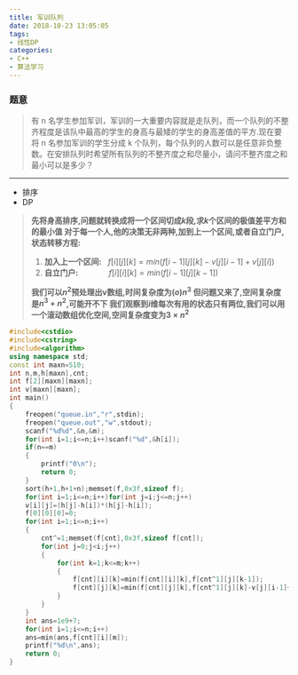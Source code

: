 ```yaml
---
title: 军训队列
date: 2018-10-23 13:05:05
tags: 
- 线性DP
categories: 
- C++
- 算法学习
---
```

 
### 题意
>有 n 名学生参加军训，军训的一大重要内容就是走队列，而一个队列的不整齐程度是该队中最高的学生的身高与最矮的学生的身高差值的平方.现在要将 n 名参加军训的学生分成 k 个队列，每个队列的人数可以是任意非负整数。在安排队列时希望所有队列的不整齐度之和尽量小，请问不整齐度之和最小可以是多少？
----
- 排序
- DP

> **先将身高排序,问题就转换成将一个区间切成$k$段,求$k$个区间的极值差平方和的最小值
对于每一个人,他的决策无非两种,加到上一个区间,或者自立门户,状态转移方程:**
> 1. **加入上一个区间:** &nbsp;&nbsp;$f[i][j][k]=min(f[i-1][j][k]-v[j][i-1]+v[j][i])$
> 2. **自立门户:**&nbsp;&nbsp;&nbsp;&nbsp;&nbsp;&nbsp;&nbsp;&nbsp;&nbsp;&nbsp;&nbsp;&nbsp;&nbsp;&nbsp;$f[i][i][k]=min(f[i-1][j][k-1])$
> 
> **我们可以$n^2$预处理出v数组,时间复杂度为$(o)n^3$
> 但问题又来了,空间复杂度是$n^3+n^2$,可能开不下
> 我们观察到$i$维每次有用的状态只有两位,我们可以用一个滚动数组优化空间,空间复杂度变为$3\times n^2$**

```cpp
#include<cstdio>
#include<cstring>
#include<algorithm>
using namespace std;
const int maxn=510;
int n,m,h[maxn],cnt;
int f[2][maxn][maxn];
int v[maxn][maxn];
int main()
{
	freopen("queue.in","r",stdin);
	freopen("queue.out","w",stdout);
	scanf("%d%d",&n,&m);
	for(int i=1;i<=n;i++)scanf("%d",&h[i]);
	if(n==m)
	{
		printf("0\n");
		return 0;
	}
	sort(h+1,h+1+n);memset(f,0x3f,sizeof f);
	for(int i=1;i<=n;i++)for(int j=i;j<=n;j++)
	v[i][j]=(h[j]-h[i])*(h[j]-h[i]);
	f[0][0][0]=0;
	for(int i=1;i<=n;i++)
	{
		cnt^=1;memset(f[cnt],0x3f,sizeof f[cnt]);
		for(int j=0;j<i;j++)
		{
			for(int k=1;k<=m;k++)
			{
				f[cnt][i][k]=min(f[cnt][i][k],f[cnt^1][j][k-1]);
				f[cnt][j][k]=min(f[cnt][j][k],f[cnt^1][j][k]-v[j][i-1]+v[j][i]);
			}
		}
	}
	int ans=1e9+7;
	for(int i=1;i<=n;i++)
	ans=min(ans,f[cnt][i][m]);
	printf("%d\n",ans);
	return 0;
}
```
<!--stackedit_data:
eyJoaXN0b3J5IjpbMTU3MjAzNjcwMV19
-->